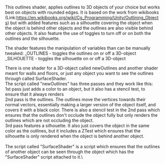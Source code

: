 This outlines shader, applies outlines to 3D objects of your choice but works best on objects with rounded edges. 
It is based on the work from wikibooks (Link:https://en.wikibooks.org/wiki/Cg_Programming/Unity/Outlining_Objects) but with added features such as a silhouette covering the object when the object is behind other objects and the outlines are also visible behind other objects. It also feature the use of toggles to turn off or on both the outlines and the silhouette. 

The shader features the manipulation of variables than can be manually tweaked:
   _OUTLINES - toggles the outlines on or off a 3D-object
   _SILHOUETTE - toggles the silhouette on or off a 3D-object
 
 There is one shader for a 3D-object called newOutlines and another shader meant for walls and floors, or just any object you want to see the outlines through called SurfaceShader.\
 The script called "newOutlines" has three passes and they work like this:\
  1st pass just adds a color to an object, but it also has a stencil test, to ensure that it always renders\
  2nd pass is the outlines. The outlines move the vertices towards their normal vectors, essentially making a larger version of the object itself, and covers it with a black color. There is also a stencil test in the 2nd pass which ensures that the outlines don't occlude the object fully but only renders the outlines which are not occluding the object.\
  3rd pass features a silhouette. It also just covers the object in the same color as the outlines, but it includes a ZTest which ensures that the silhouette is only rendered when the object is behind another object.\
 \
The script called "SurfaceShader" is a script which ensures that the outlines of another object can be seen through the object which has the "SurfaceShader" script attached to it.\
